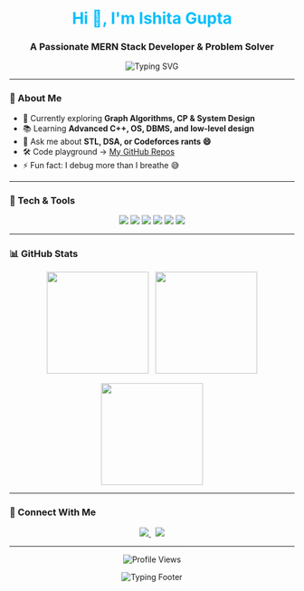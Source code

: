 <div align="center">
  <h1 style="color:#00bfff;">Hi 👋, I'm Ishita Gupta</h1>
  <h3>A Passionate MERN Stack Developer & Problem Solver</h3>
</div>

<p align="center">
  <img src="https://readme-typing-svg.herokuapp.com?font=Fira+Code&size=22&pause=1000&center=true&vCenter=true&width=435&lines=Competitive+Programmer;C%2B%2B+Developer;DSA+%7C+CP+%7C+Leetcode+%7C+GFG;Always+learning+new+things" alt="Typing SVG" />
</p>

---

### 🌟 About Me

- 🔭 Currently exploring **Graph Algorithms, CP & System Design**
- 📚 Learning **Advanced C++, OS, DBMS, and low-level design**
- 💬 Ask me about **STL, DSA, or Codeforces rants 😄**
- 🛠️ Code playground → [My GitHub Repos](https://github.com/bhandariprateek64?tab=repositories)
- ⚡ Fun fact: I debug more than I breathe 😅

---

### 🚀 Tech & Tools

<p align="center">
  <img src="https://img.shields.io/badge/C++-00599C?style=for-the-badge&logo=c%2B%2B&logoColor=white" />
  <img src="https://img.shields.io/badge/DSA-FE7A16?style=for-the-badge&logo=leetcode&logoColor=white" />
  <img src="https://img.shields.io/badge/Linux-FCC624?style=for-the-badge&logo=linux&logoColor=black" />
  <img src="https://img.shields.io/badge/Git-F05032?style=for-the-badge&logo=git&logoColor=white" />
  <img src="https://img.shields.io/badge/GitHub-121011?style=for-the-badge&logo=github&logoColor=white" />
  <img src="https://img.shields.io/badge/VS Code-007ACC?style=for-the-badge&logo=visual%20studio%20code&logoColor=white" />
</p>

---

### 📊 GitHub Stats

<p align="center">
  <img src="https://github-readme-stats.vercel.app/api?username=bhandariprateek64&show_icons=true&theme=radical&count_private=true" height="180" /> &nbsp;
  <img src="https://github-readme-streak-stats.herokuapp.com?user=bhandariprateek64&theme=radical" height="180" />
</p>

<p align="center">
  <img src="https://github-readme-stats.vercel.app/api/top-langs/?username=bhandariprateek64&layout=compact&theme=radical" height="180" />
</p>

---

### 🔗 Connect With Me

<p align="center">
  <a href="https://www.linkedin.com/in/prateekbhandari" target="_blank">
    <img src="https://img.shields.io/badge/LinkedIn-0077B5?style=for-the-badge&logo=linkedin&logoColor=white" />
  </a> &nbsp;
  <a href="mailto:your.email@example.com">
    <img src="https://img.shields.io/badge/Gmail-D14836?style=for-the-badge&logo=gmail&logoColor=white" />
  </a>
</p>

---

<p align="center">
  <img src="https://komarev.com/ghpvc/?username=bhandariprateek64&label=Profile+Views&color=blueviolet&style=flat-square" alt="Profile Views" />
</p>

<p align="center">
  <img src="https://readme-typing-svg.herokuapp.com?font=Fira+Code&size=22&duration=3000&pause=1000&color=00CED1&center=true&vCenter=true&width=500&lines=Thanks+for+visiting+my+profile!;Happy+coding+%F0%9F%9A%80" alt="Typing Footer" />
</p>
